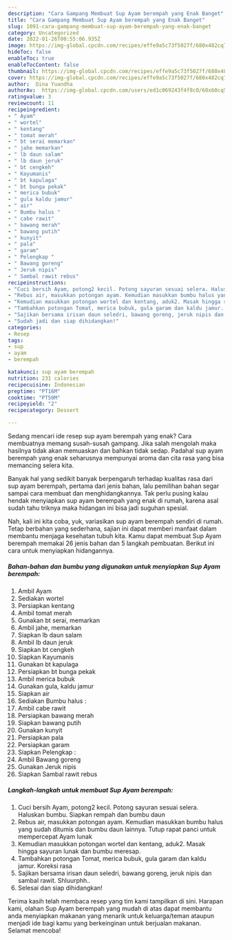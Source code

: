 ```yaml
---
description: "Cara Gampang Membuat Sup Ayam berempah yang Enak Banget"
title: "Cara Gampang Membuat Sup Ayam berempah yang Enak Banget"
slug: 1091-cara-gampang-membuat-sup-ayam-berempah-yang-enak-banget
category: Uncategorized
date: 2022-01-26T00:55:06.935Z
image: https://img-global.cpcdn.com/recipes/effe9a5c73f5027f/680x482cq70/sup-ayam-berempah-foto-resep-utama.jpg
hideToc: false
enableToc: true
enableTocContent: false
thumbnail: https://img-global.cpcdn.com/recipes/effe9a5c73f5027f/680x482cq70/sup-ayam-berempah-foto-resep-utama.jpg
cover: https://img-global.cpcdn.com/recipes/effe9a5c73f5027f/680x482cq70/sup-ayam-berempah-foto-resep-utama.jpg
author:  Dina Yuandha
authorAv:  https://img-global.cpcdn.com/users/ed1c069243f4f8c0/60x60cq50/avatar.jpg
ratingvalue: 3
reviewcount: 11
recipeingredient:
- " Ayam"
- " wortel"
- " kentang"
- " tomat merah"
- " bt serai memarkan"
- " jahe memarkan"
- " lb daun salam"
- " lb daun jeruk"
- " bt cengkeh"
- " Kayumanis"
- " bt kapulaga"
- " bt bunga pekak"
- " merica bubuk"
- " gula kaldu jamur"
- " air"
- " Bumbu halus "
- " cabe rawit"
- " bawang merah"
- " bawang putih"
- " kunyit"
- " pala"
- " garam"
- " Pelengkap "
- " Bawang goreng"
- " Jeruk nipis"
- " Sambal rawit rebus"
recipeinstructions:
- "Cuci bersih Ayam, potong2 kecil. Potong sayuran sesuai selera. Haluskan bumbu. Siapkan rempah dan bumbu daun"
- "Rebus air, masukkan potongan ayam. Kemudian masukkan bumbu halus yang sudah ditumis dan bumbu daun lainnya. Tutup rapat panci untuk mempercepat Ayam lunak"
- "Kemudian masukkan potongan wortel dan kentang, aduk2. Masak hingga sayuran lunak dan bumbu meresap."
- "Tambahkan potongan Tomat, merica bubuk, gula garam dan kaldu jamur. Koreksi rasa"
- "Sajikan bersama irisan daun seledri, bawang goreng, jeruk nipis dan sambal rawit. Shluurphh.."
- "Sudah jadi dan siap dihidangkan!"
categories:
- Resep
tags:
- sup
- ayam
- berempah

katakunci: sup ayam berempah 
nutrition: 231 calories
recipecuisine: Indonesian
preptime: "PT16M"
cooktime: "PT50M"
recipeyield: "2"
recipecategory: Dessert

---
```



Sedang mencari ide resep sup ayam berempah yang enak? Cara membuatnya memang susah-susah gampang. Jika salah mengolah maka hasilnya tidak akan memuaskan dan bahkan tidak sedap. Padahal sup ayam berempah yang enak seharusnya mempunyai aroma dan cita rasa yang bisa memancing selera kita.




Banyak hal yang sedikit banyak berpengaruh terhadap kualitas rasa dari sup ayam berempah, pertama dari jenis bahan, lalu pemilihan bahan segar sampai cara membuat dan menghidangkannya. Tak perlu pusing kalau hendak menyiapkan sup ayam berempah yang enak di rumah, karena asal sudah tahu triknya maka hidangan ini bisa jadi suguhan spesial.


Nah, kali ini kita coba, yuk, variasikan sup ayam berempah sendiri di rumah. Tetap berbahan yang sederhana, sajian ini dapat memberi manfaat dalam membantu menjaga kesehatan tubuh kita. Kamu dapat membuat Sup Ayam berempah memakai 26 jenis bahan dan 5 langkah pembuatan. Berikut ini cara untuk menyiapkan hidangannya.

<!--inarticleads1-->

##### Bahan-bahan dan bumbu yang digunakan untuk menyiapkan Sup Ayam berempah:

1. Ambil  Ayam
1. Sediakan  wortel
1. Persiapkan  kentang
1. Ambil  tomat merah
1. Gunakan  bt serai, memarkan
1. Ambil  jahe, memarkan
1. Siapkan  lb daun salam
1. Ambil  lb daun jeruk
1. Siapkan  bt cengkeh
1. Siapkan  Kayumanis
1. Gunakan  bt kapulaga
1. Persiapkan  bt bunga pekak
1. Ambil  merica bubuk
1. Gunakan  gula, kaldu jamur
1. Siapkan  air
1. Sediakan  Bumbu halus :
1. Ambil  cabe rawit
1. Persiapkan  bawang merah
1. Siapkan  bawang putih
1. Gunakan  kunyit
1. Persiapkan  pala
1. Persiapkan  garam
1. Siapkan  Pelengkap :
1. Ambil  Bawang goreng
1. Gunakan  Jeruk nipis
1. Siapkan  Sambal rawit rebus




<!--inarticleads2-->

##### Langkah-langkah untuk membuat Sup Ayam berempah:

1. Cuci bersih Ayam, potong2 kecil. Potong sayuran sesuai selera. Haluskan bumbu. Siapkan rempah dan bumbu daun
1. Rebus air, masukkan potongan ayam. Kemudian masukkan bumbu halus yang sudah ditumis dan bumbu daun lainnya. Tutup rapat panci untuk mempercepat Ayam lunak
1. Kemudian masukkan potongan wortel dan kentang, aduk2. Masak hingga sayuran lunak dan bumbu meresap.
1. Tambahkan potongan Tomat, merica bubuk, gula garam dan kaldu jamur. Koreksi rasa
1. Sajikan bersama irisan daun seledri, bawang goreng, jeruk nipis dan sambal rawit. Shluurphh..
1. Selesai dan siap dihidangkan!



Terima kasih telah membaca resep yang tim kami tampilkan di sini. Harapan kami, olahan Sup Ayam berempah yang mudah di atas dapat membantu anda menyiapkan makanan yang menarik untuk keluarga/teman ataupun menjadi ide bagi kamu yang berkeinginan untuk berjualan makanan. Selamat mencoba!
